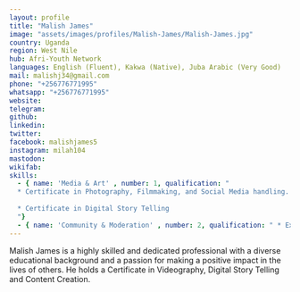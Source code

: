 ```yaml
---
layout: profile
title: "Malish James"
image: "assets/images/profiles/Malish-James/Malish-James.jpg"
country: Uganda
region: West Nile
hub: Afri-Youth Network
languages: English (Fluent), Kakwa (Native), Juba Arabic (Very Good)
mail: malishj34@gmail.com
phone: "+256776771995"
whatsapp: "+256776771995"
website: 
telegram: 
github: 
linkedin: 
twitter: 
facebook: malishjames5
instagram: milah104
mastodon: 
wikifab: 
skills:
  - { name: 'Media & Art' , number: 1, qualification: "
  * Certificate in Photography, Filmmaking, and Social Media handling.
  
  * Certificate in Digital Story Telling
  "}
  - { name: 'Community & Moderation' , number: 2, qualification: " * Executive Director of Afri-Youth Network"}
---
```

Malish James is a highly skilled and dedicated professional with a diverse educational background and a passion for making a positive impact in the lives of others. He holds a Certificate in Videography, Digital Story Telling and Content Creation.

